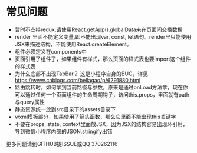 # 常见问题

* 暂时不支持redux,请使用React.getApp().globalData来在页面间交换数据
* render 里面不能定义变量,即不能出现var, const, let语句。render里只能使用JSX来描述结构，不能使用React.createElement。
* 组件必须定义在components中
* 页面引用了组件了，如果组件有样式，那么页面的样式表也要import这个组件的样式表
* 为什么底部不出现TabBar？ 这是小程序自身的BUG，详见 https://www.cnblogs.com/bellagao/p/6291880.html
* 路由跳转时，如何拿到当前路径与参数，原来是通过onLoad方法拿，现在你可以通过任何一个页面组件的生命周期钩子，访问this.props，里面就有path与query属性
* 静态资源统一放到src目录下的assets目录下
* wxml模板部分，如果使用了箭头函数，那么它里面不能出现this关键字
* 不要在props, state, context里面放JSX，因为JSX的结构容易出现环引用，导到微信小程序内部的JSON.stringify出错

更多问题请到GITHUB提ISSUE或QQ 370262116